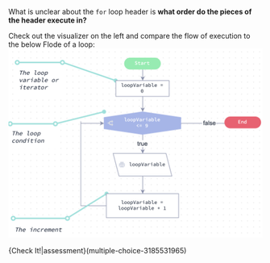 What is unclear about the `for` loop header is **what order do the pieces of the header execute in?**

Check out the visualizer on the left and compare the flow of execution to the below Flode of a loop:
![.guides/img/forFlode](.guides/img/forFlode.png)

{Check It!|assessment}(multiple-choice-3185531965)
